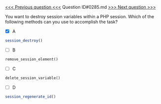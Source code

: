 [<<< Previous question <<<](0284.md)  Question ID#0285.md  [>>> Next question >>>](0286.md) 

You want to destroy session variables within a PHP session. Which of the following methods can you use to accomplish the task?

- [x] A
```php
session_destroy()
```

- [ ] B
```php
remove_session_element()
```

- [ ] C
```php
delete_session_variable()
```

- [ ] D
```php
session_regenerate_id()
```

